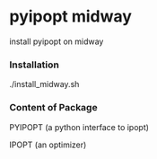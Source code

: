 # pyipopt midway
install pyipopt on midway

### Installation 

./install_midway.sh


### Content of Package

PYIPOPT (a python interface to ipopt)

IPOPT (an optimizer)

